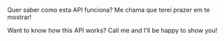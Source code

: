 Quer saber como esta API funciona? Me chama que terei prazer em te mostrar!

Want to know how this API works? Call me and I'll be happy to show you!
